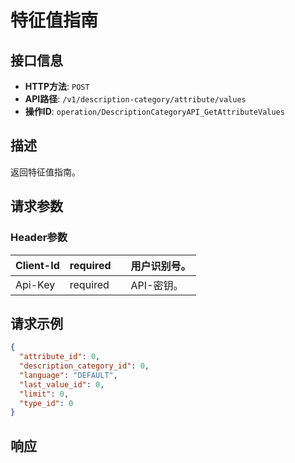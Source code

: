 # 特征值指南

## 接口信息

- **HTTP方法**: `POST`
- **API路径**: `/v1/description-category/attribute/values`
- **操作ID**: `operation/DescriptionCategoryAPI_GetAttributeValues`

## 描述

返回特征值指南。

## 请求参数

### Header参数

| Client-Id | required |  | 用户识别号。 |
|---|---|---|---|
| Api-Key | required |  | API-密钥。 |

## 请求示例

```json
{
  "attribute_id": 0,
  "description_category_id": 0,
  "language": "DEFAULT",
  "last_value_id": 0,
  "limit": 0,
  "type_id": 0
}
```

## 响应
